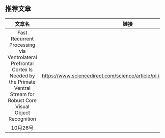 ## 推荐文章
|文章名 | 链接 | 
| :---: | :---: | 
| Fast Recurrent Processing via Ventrolateral Prefrontal Cortex Is Needed by the Primate Ventral Stream for Robust Core Visual Object Recognition | https://www.sciencedirect.com/science/article/pii/S0896627320307595  | 
| 10月26号 |   | 
